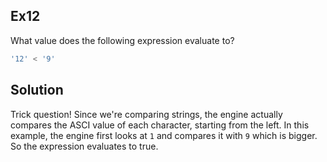 ## Ex12

What value does the following expression evaluate to?

```javascript
'12' < '9'
```

## Solution
Trick question! Since we're comparing strings, the engine actually compares the ASCI value of each character, starting from the left. In this example, the engine first looks at `1` and compares it with `9` which is bigger. So the expression evaluates to true.

